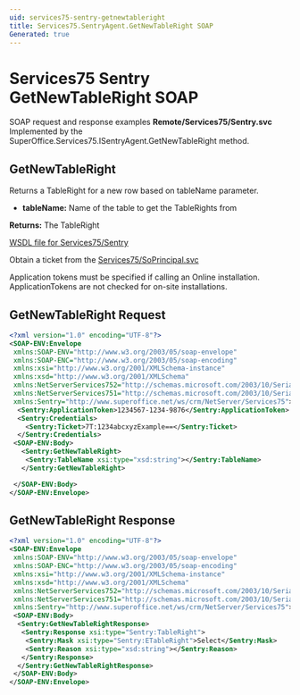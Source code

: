 ```yaml
---
uid: services75-sentry-getnewtableright
title: Services75.SentryAgent.GetNewTableRight SOAP
Generated: true
---
```


# Services75 Sentry GetNewTableRight SOAP

SOAP request and response examples **Remote/Services75/Sentry.svc**
Implemented by the <see cref="M:SuperOffice.Services75.ISentryAgent.GetNewTableRight">SuperOffice.Services75.ISentryAgent.GetNewTableRight</see> method.

## GetNewTableRight

Returns a TableRight for a new row based on tableName parameter.

* **tableName:** Name of the table to get the TableRights from

**Returns:** The TableRight


[WSDL file for Services75/Sentry](../Services75-Sentry.md)

Obtain a ticket from the [Services75/SoPrincipal.svc](../SoPrincipal/SoPrincipal.md)

Application tokens must be specified if calling an Online installation. ApplicationTokens are not checked for on-site installations.

## GetNewTableRight Request

```xml
<?xml version="1.0" encoding="UTF-8"?>
<SOAP-ENV:Envelope
 xmlns:SOAP-ENV="http://www.w3.org/2003/05/soap-envelope"
 xmlns:SOAP-ENC="http://www.w3.org/2003/05/soap-encoding"
 xmlns:xsi="http://www.w3.org/2001/XMLSchema-instance"
 xmlns:xsd="http://www.w3.org/2001/XMLSchema"
 xmlns:NetServerServices752="http://schemas.microsoft.com/2003/10/Serialization/Arrays"
 xmlns:NetServerServices751="http://schemas.microsoft.com/2003/10/Serialization/"
 xmlns:Sentry="http://www.superoffice.net/ws/crm/NetServer/Services75">
  <Sentry:ApplicationToken>1234567-1234-9876</Sentry:ApplicationToken>
  <Sentry:Credentials>
    <Sentry:Ticket>7T:1234abcxyzExample==</Sentry:Ticket>
  </Sentry:Credentials>
 <SOAP-ENV:Body>
   <Sentry:GetNewTableRight>
    <Sentry:TableName xsi:type="xsd:string"></Sentry:TableName>
   </Sentry:GetNewTableRight>

 </SOAP-ENV:Body>
</SOAP-ENV:Envelope>

```


## GetNewTableRight Response

```xml
<?xml version="1.0" encoding="UTF-8"?>
<SOAP-ENV:Envelope
 xmlns:SOAP-ENV="http://www.w3.org/2003/05/soap-envelope"
 xmlns:SOAP-ENC="http://www.w3.org/2003/05/soap-encoding"
 xmlns:xsi="http://www.w3.org/2001/XMLSchema-instance"
 xmlns:xsd="http://www.w3.org/2001/XMLSchema"
 xmlns:NetServerServices752="http://schemas.microsoft.com/2003/10/Serialization/Arrays"
 xmlns:NetServerServices751="http://schemas.microsoft.com/2003/10/Serialization/"
 xmlns:Sentry="http://www.superoffice.net/ws/crm/NetServer/Services75">
 <SOAP-ENV:Body>
  <Sentry:GetNewTableRightResponse>
   <Sentry:Response xsi:type="Sentry:TableRight">
    <Sentry:Mask xsi:type="Sentry:ETableRight">Select</Sentry:Mask>
    <Sentry:Reason xsi:type="xsd:string"></Sentry:Reason>
   </Sentry:Response>
  </Sentry:GetNewTableRightResponse>
 </SOAP-ENV:Body>
</SOAP-ENV:Envelope>

```

